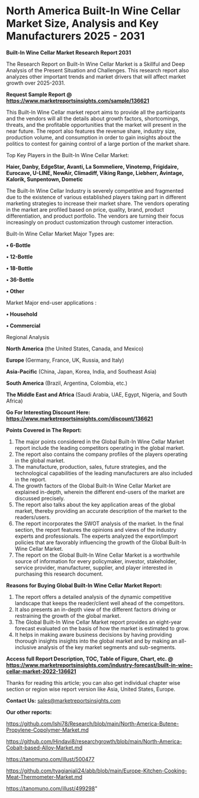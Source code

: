 # North America Built-In Wine Cellar Market Size, Analysis and Key Manufacturers 2025 - 2031

<strong>Built-In Wine Cellar Market Research Report 2031</strong>

The Research Report on Built-In Wine Cellar Market is a Skillful and Deep Analysis of the Present Situation and Challenges. This research report also analyzes other important trends and market drivers that will affect market growth over 2025-2031.

<strong>Request Sample Report @ <a href=https://www.marketreportsinsights.com/sample/136621>https://www.marketreportsinsights.com/sample/136621</a></strong>

This Built-In Wine Cellar market report aims to provide all the participants and the vendors will all the details about growth factors, shortcomings, threats, and the profitable opportunities that the market will present in the near future. The report also features the revenue share, industry size, production volume, and consumption in order to gain insights about the politics to contest for gaining control of a large portion of the market share.

Top Key Players in the Built-In Wine Cellar Market:

<strong>Haier, Danby, EdgeStar, Avanti, La Sommeliere, Vinotemp, Frigidaire, Eurocave, U-LINE, NewAir, Climadiff, Viking Range, Liebherr, Avintage, Kalorik, Sunpentown, Dometic</strong>

The Built-In Wine Cellar Industry is severely competitive and fragmented due to the existence of various established players taking part in different marketing strategies to increase their market share. The vendors operating in the market are profiled based on price, quality, brand, product differentiation, and product portfolio. The vendors are turning their focus increasingly on product customization through customer interaction.

Built-In Wine Cellar Market Major Types are:

<strong>• 6-Bottle

• 12-Bottle

• 18-Bottle

• 36-Bottle

• Other</strong>

Market Major end-user applications :

<strong>• Household

• Commercial</strong>

Regional Analysis

</u><strong><b>North America</b></strong> (the United States, Canada, and Mexico)

<strong><b>Europe </b></strong>(Germany, France, UK, Russia, and Italy)

<strong><b>Asia-Pacific</b></strong> (China, Japan, Korea, India, and Southeast Asia)

<strong><b>South America</b></strong> (Brazil, Argentina, Colombia, etc.)

<strong><b>The Middle East and Africa</b></strong> (Saudi Arabia, UAE, Egypt, Nigeria, and South Africa)

<strong>Go For Interesting Discount Here: <a href=https://www.marketreportsinsights.com/discount/136621>https://www.marketreportsinsights.com/discount/136621</a></strong>

<strong>Points Covered in The Report:</strong>
<ol>
  <li>The major points considered in the Global Built-In Wine Cellar Market report include the leading competitors operating in the global market.</li>
  <li>The report also contains the company profiles of the players operating in the global market.</li>
  <li>The manufacture, production, sales, future strategies, and the technological capabilities of the leading manufacturers are also included in the report.</li>
  <li>The growth factors of the Global Built-In Wine Cellar Market are explained in-depth, wherein the different end-users of the market are discussed precisely.</li>
  <li>The report also talks about the key application areas of the global market, thereby providing an accurate description of the market to the readers/users.</li>
  <li>The report incorporates the SWOT analysis of the market. In the final section, the report features the opinions and views of the industry experts and professionals. The experts analyzed the export/import policies that are favorably influencing the growth of the Global Built-In Wine Cellar Market.</li>
  <li>The report on the Global Built-In Wine Cellar Market is a worthwhile source of information for every policymaker, investor, stakeholder, service provider, manufacturer, supplier, and player interested in purchasing this research document.</li>
</ol>
<strong>Reasons for Buying Global Built-In Wine Cellar Market Report:</strong>

<ol>
  <li>The report offers a detailed analysis of the dynamic competitive landscape that keeps the reader/client well ahead of the competitors.</li>
  <li>It also presents an in-depth view of the different factors driving or restraining the growth of the global market.</li>
  <li>The Global Built-In Wine Cellar Market report provides an eight-year forecast evaluated on the basis of how the market is estimated to grow.</li>
  <li>It helps in making aware business decisions by having providing thorough insights insights into the global market and by making an all-inclusive analysis of the key market segments and sub-segments.</li>
</ol>
<strong>Access full Report Description, TOC, Table of Figure, Chart, etc. @ <a href=https://www.marketreportsinsights.com/industry-forecast/built-in-wine-cellar-market-2022-136621>https://www.marketreportsinsights.com/industry-forecast/built-in-wine-cellar-market-2022-136621</a></strong>


Thanks for reading this article; you can also get individual chapter wise section or region wise report version like Asia, United States, Europe.

<strong>Contact Us:</strong>
sales@marketreportsinsights.com

<strong>Our other reports:</strong>

<a href=https://github.com/Ishi78/Research/blob/main/North-America-Butene-Propylene-Copolymer-Market.md>https://github.com/Ishi78/Research/blob/main/North-America-Butene-Propylene-Copolymer-Market.md</a>

<a href=https://github.com/Hindavi8/researchgrowth/blob/main/North-America-Cobalt-based-Alloy-Market.md>https://github.com/Hindavi8/researchgrowth/blob/main/North-America-Cobalt-based-Alloy-Market.md</a>

<a href=https://tanomuno.com/illust/500477>https://tanomuno.com/illust/500477</a>

<a href=https://github.com/tyagianjali24/abb/blob/main/Europe-Kitchen-Cooking-Meat-Thermometer-Market.md>https://github.com/tyagianjali24/abb/blob/main/Europe-Kitchen-Cooking-Meat-Thermometer-Market.md</a>

<a href=https://tanomuno.com/illust/499298>https://tanomuno.com/illust/499298</a>"
